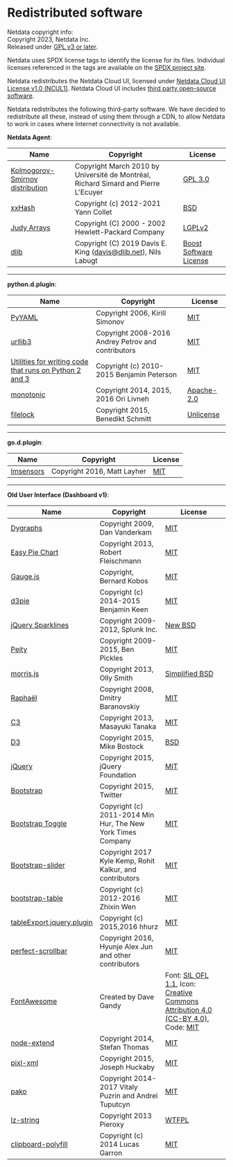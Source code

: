 # Redistributed software

Netdata copyright info:<br/>
Copyright 2023, Netdata Inc.<br/>
Released under [GPL v3 or later](https://raw.githubusercontent.com/netdata/netdata/master/LICENSE).

Netdata uses SPDX license tags to identify the license for its files.
Individual licenses referenced in the tags are available on the [SPDX project site](http://spdx.org/licenses/).

Netdata redistributes the Netdata Cloud UI, licensed under [Netdata Cloud UI License v1.0 (NCUL1)](https://app.netdata.cloud/LICENSE.txt). Netdata Cloud UI includes [third party open-source software](https://raw.githubusercontent.com/netdata/netdata/master/src/web/gui/v2/3D_PARTY_LICENSES.txt).

Netdata redistributes the following third-party software.
We have decided to redistribute all these, instead of using them through a CDN, to allow Netdata to work in cases where Internet connectivity is not available.

**Netdata Agent**:

| Name                                                                    | Copyright                                                                          | License                                                                                  |
|-------------------------------------------------------------------------|------------------------------------------------------------------------------------|------------------------------------------------------------------------------------------|
| [Kolmogorov-Smirnov distribution](http://simul.iro.umontreal.ca/ksdir/) | Copyright March 2010 by Université de Montréal, Richard Simard and Pierre L'Ecuyer | [GPL 3.0](https://www.gnu.org/licenses/gpl-3.0.en.html)                                  |
| [xxHash](https://github.com/Cyan4973/xxHash)                            | Copyright (c) 2012-2021 Yann Collet                                                | [BSD](https://github.com/Cyan4973/xxHash/blob/dev/LICENSE)                               |
| [Judy Arrays](https://sourceforge.net/projects/judy/)                   | Copyright (C) 2000 - 2002 Hewlett-Packard Company                                  | [LGPLv2](https://www.gnu.org/licenses/old-licenses/lgpl-2.1.en.html)                     |
| [dlib](https://github.com/davisking/dlib/)                              | Copyright (C) 2019  Davis E. King (davis@dlib.net), Nils Labugt                    | [Boost Software License](https://github.com/davisking/dlib/blob/master/dlib/LICENSE.txt) |

---

**python.d.plugin**:

| Name                                                                                                                                                                                     | Copyright                                             | License                                                          |
|------------------------------------------------------------------------------------------------------------------------------------------------------------------------------------------|-------------------------------------------------------|------------------------------------------------------------------|
| [PyYAML](https://pypi.org/project/PyYAML/)                                                                                                                                               | Copyright 2006, Kirill Simonov                        | [MIT](https://github.com/yaml/pyyaml/blob/master/LICENSE)        |
| [urllib3](https://github.com/shazow/urllib3)                                                                                                                                             | Copyright 2008-2016 Andrey Petrov and contributors    | [MIT](https://github.com/shazow/urllib3/blob/master/LICENSE.txt) |
| [Utilities for writing code that runs on Python 2 and 3](https://raw.githubusercontent.com/netdata/netdata/master/src/collectors/python.d.plugin/python_modules/urllib3/packages/six.py) | Copyright (c) 2010-2015 Benjamin Peterson             | [MIT](https://github.com/benjaminp/six/blob/master/LICENSE)      |
| [monotonic](https://github.com/atdt/monotonic)                                                                                                                                           | Copyright 2014, 2015, 2016 Ori Livneh                 | [Apache-2.0](http://www.apache.org/licenses/LICENSE-2.0)         |
| [filelock](https://github.com/benediktschmitt/py-filelock)                                                                                                                               | Copyright 2015, Benedikt Schmitt                      | [Unlicense](https://unlicense.org/)                              |

---

**go.d.plugin**:

| Name                                               | Copyright                   | License                                                             |
|----------------------------------------------------|-----------------------------|---------------------------------------------------------------------|
| [lmsensors](https://github.com/mdlayher/lmsensors) | Copyright 2016, Matt Layher | [MIT](https://github.com/mdlayher/lmsensors/blob/master/LICENSE.md) |

---

**Old User Interface (Dashboard v1)**:

| Name                                                                            | Copyright                                                   | License                                                                                                                                                                                                           |
|---------------------------------------------------------------------------------|-------------------------------------------------------------|-------------------------------------------------------------------------------------------------------------------------------------------------------------------------------------------------------------------|
| [Dygraphs](http://dygraphs.com/)                                                | Copyright 2009, Dan Vanderkam                               | [MIT](http://dygraphs.com/legal.html)                                                                                                                                                                             |
| [Easy Pie Chart](https://rendro.github.io/easy-pie-chart/)                      | Copyright 2013, Robert Fleischmann                          | [MIT](https://github.com/rendro/easy-pie-chart/blob/master/LICENSE)                                                                                                                                               |
| [Gauge.js](http://bernii.github.io/gauge.js/)                                   | Copyright, Bernard Kobos                                    | [MIT](https://github.com/getgauge/gauge-js/blob/master/LICENSE)                                                                                                                                                   |
| [d3pie](https://github.com/benkeen/d3pie)                                       | Copyright (c) 2014-2015 Benjamin Keen                       | [MIT](https://github.com/benkeen/d3pie/blob/master/LICENSE)                                                                                                                                                       |
| [jQuery Sparklines](http://omnipotent.net/jquery.sparkline/)                    | Copyright 2009-2012, Splunk Inc.                            | [New BSD](http://opensource.org/licenses/BSD-3-Clause)                                                                                                                                                            |
| [Peity](http://benpickles.github.io/peity/)                                     | Copyright 2009-2015, Ben Pickles                            | [MIT](https://github.com/benpickles/peity/blob/master/LICENCE)                                                                                                                                                    |
| [morris.js](http://morrisjs.github.io/morris.js/)                               | Copyright 2013, Olly Smith                                  | [Simplified BSD](http://morrisjs.github.io/morris.js/)                                                                                                                                                            |
| [Raphaël](http://dmitrybaranovskiy.github.io/raphael/)                          | Copyright 2008, Dmitry Baranovskiy                          | [MIT](http://dmitrybaranovskiy.github.io/raphael/license.html)                                                                                                                                                    |
| [C3](http://c3js.org/)                                                          | Copyright 2013, Masayuki Tanaka                             | [MIT](https://github.com/masayuki0812/c3/blob/master/LICENSE)                                                                                                                                                     |
| [D3](http://d3js.org/)                                                          | Copyright 2015, Mike Bostock                                | [BSD](http://opensource.org/licenses/BSD-3-Clause)                                                                                                                                                                |
| [jQuery](https://jquery.org/)                                                   | Copyright 2015, jQuery Foundation                           | [MIT](https://jquery.org/license/)                                                                                                                                                                                |
| [Bootstrap](http://getbootstrap.com/getting-started/)                           | Copyright 2015, Twitter                                     | [MIT](https://github.com/twbs/bootstrap/blob/v4-dev/LICENSE)                                                                                                                                                      |
| [Bootstrap Toggle](http://www.bootstraptoggle.com/)                             | Copyright (c) 2011-2014 Min Hur, The New York Times Company | [MIT](https://github.com/minhur/bootstrap-toggle/blob/master/LICENSE)                                                                                                                                             |
| [Bootstrap-slider](http://seiyria.com/bootstrap-slider/)                        | Copyright 2017 Kyle Kemp, Rohit Kalkur, and contributors    | [MIT](https://github.com/seiyria/bootstrap-slider/blob/master/LICENSE.md)                                                                                                                                         |
| [bootstrap-table](http://bootstrap-table.wenzhixin.net.cn/)                     | Copyright (c) 2012-2016 Zhixin Wen                          | [MIT](https://github.com/wenzhixin/bootstrap-table/blob/master/LICENSE)                                                                                                                                           |
| [tableExport.jquery.plugin](https://github.com/hhurz/tableExport.jquery.plugin) | Copyright (c) 2015,2016 hhurz                               | [MIT](https://github.com/hhurz/tableExport.jquery.plugin/blob/master/LICENSE)                                                                                                                                     |
| [perfect-scrollbar](https://jamesflorentino.github.io/nanoScrollerJS/)          | Copyright 2016, Hyunje Alex Jun and other contributors      | [MIT](https://github.com/noraesae/perfect-scrollbar/blob/master/LICENSE)                                                                                                                                          |
| [FontAwesome](https://github.com/FortAwesome/Font-Awesome)                      | Created by Dave Gandy                                       | Font: [SIL OFL 1.1](http://scripts.sil.org/OFL), Icon: [Creative Commons Attribution 4.0 (CC-BY 4.0)](https://creativecommons.org/licenses/by/4.0/), Code: [MIT](http://opensource.org/licenses/mit-license.html) |
| [node-extend](https://github.com/justmoon/node-extend)                          | Copyright 2014, Stefan Thomas                               | [MIT](https://github.com/justmoon/node-extend/blob/master/LICENSE)                                                                                                                                                |
| [pixl-xml](https://github.com/jhuckaby/pixl-xml)                                | Copyright 2015, Joseph Huckaby                              | [MIT](https://github.com/jhuckaby/pixl-xml#license)                                                                                                                                                               |
| [pako](http://nodeca.github.io/pako/)                                           | Copyright 2014-2017 Vitaly Puzrin and Andrei Tuputcyn       | [MIT](https://github.com/nodeca/pako/blob/master/LICENSE)                                                                                                                                                         |
| [lz-string](http://pieroxy.net/blog/pages/lz-string/index.html)                 | Copyright 2013 Pieroxy                                      | [WTFPL](http://pieroxy.net/blog/pages/lz-string/index.html#inline_menu_10)                                                                                                                                        |
| [clipboard-polyfill](https://github.com/lgarron/clipboard-polyfill)             | Copyright (c) 2014 Lucas Garron                             | [MIT](https://github.com/lgarron/clipboard-polyfill/blob/master/LICENSE.md)                                                                                                                                       |
